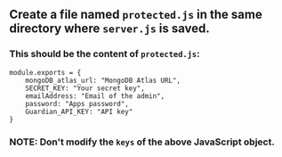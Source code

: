 ## Create a file named `protected.js` in the same directory where `server.js` is saved.

### This should be the content of `protected.js`:

```
module.exports = {
    mongoDB_atlas_url: "MongoDB Atlas URL",
    SECRET_KEY: "Your secret key",
    emailAddress: "Email of the admin",
    password: "Apps password",
    Guardian_API_KEY: "API key"
}
```

### NOTE: Don't modify the `keys` of the above JavaScript object. 